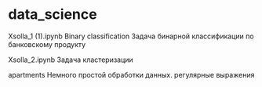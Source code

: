 # data_science

Xsolla_1 (1).ipynb
Binary classification
Задача бинарной классификации по банковскому продукту

Xsolla_2.ipynb
Задача кластеризации

apartments
Немного простой обработки данных. регулярные выражения
